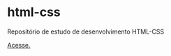 # html-css
 Repositório de estudo de desenvolvimento HTML-CSS
 <p><a href="https://reuelsilva.github.io/html-css\desafios\d005.index.html" target="_self">Acesse.</a></p>
